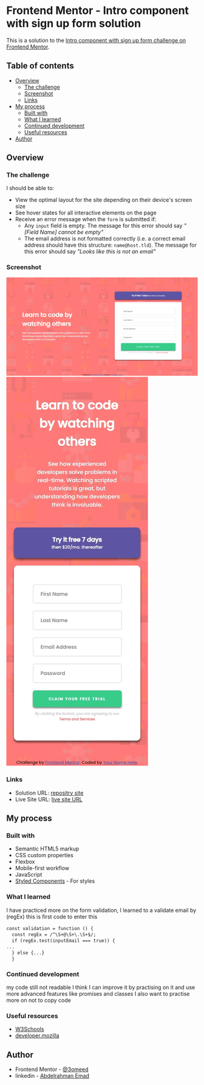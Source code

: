 # Frontend Mentor - Intro component with sign up form solution

This is a solution to the [Intro component with sign up form challenge on Frontend Mentor](https://www.frontendmentor.io/challenges/intro-component-with-signup-form-5cf91bd49edda32581d28fd1).

## Table of contents

- [Overview](#overview)
  - [The challenge](#the-challenge)
  - [Screenshot](#screenshot)
  - [Links](#links)
- [My process](#my-process)
  - [Built with](#built-with)
  - [What I learned](#what-i-learned)
  - [Continued development](#continued-development)
  - [Useful resources](#useful-resources)
- [Author](#author)

## Overview

### The challenge

I should be able to:

- View the optimal layout for the site depending on their device's screen size
- See hover states for all interactive elements on the page
- Receive an error message when the `form` is submitted if:
  - Any `input` field is empty. The message for this error should say _"[Field Name] cannot be empty"_
  - The email address is not formatted correctly (i.e. a correct email address should have this structure: `name@host.tld`). The message for this error should say _"Looks like this is not an email"_

### Screenshot

![](/images/desktop-screenshot.jpeg)
![](/images/mobile-screenshot.jpeg)


### Links

- Solution URL: [repositry site ](https://github.com/3omeed/intro-component-with-signup-form-master.git)
- Live Site URL: [live site URL ](https://3omeed.github.io/intro-component-with-signup-form-master/)

## My process

### Built with

- Semantic HTML5 markup
- CSS custom properties
- Flexbox
- Mobile-first workflow
- JavaScript
- [Styled Components](https://styled-components.com/) - For styles

### What I learned

I have practiced more on the form validation, I learned to a validate email by (regEx)
this is first code to enter this

```
const validation = function () {
  const regEx = /^\S+@\S+\.\S+$/;
  if (regEx.test(inputEmail === true)) {
...
  } else {...}
  }
```

### Continued development

my code still not readable I think I can improve it by practising on it and use more advanced features like promises and classes
I also want to practise more on not to copy code

### Useful resources

- [W3Schools](https://www.w3schools.com/)
- [developer.mozilla](https://developer.mozilla.org/en-US/docs/Web/JavaScript/Reference/Functions/rest_parameters)

## Author

- Frontend Mentor - [@3omeed](https://www.frontendmentor.io/profile/3omeed)
- linkedin - [Abdelrahman Emad](https://www.linkedin.com/in/abdelrahman-emad-57bb10237/)
